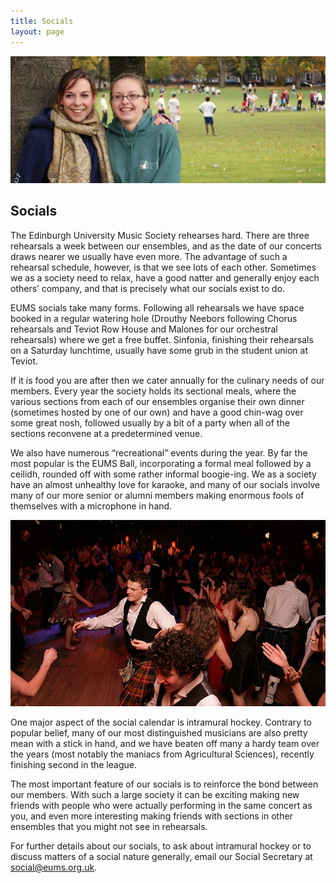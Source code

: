 ```yaml
---
title: Socials
layout: page
---
```


<img src="/assets/img/socials/football.jpg" alt="EUMS members at a football social">

<!-- Use HTML here so that the element doesn't get an id of "socials",
because this will cause some add ons (like ad block plus) to block it. Don't
worry if you don't know what this means! -->
<h2>Socials</h2>

The Edinburgh University Music Society rehearses hard. There are three rehearsals a week between our ensembles, and as the date of our concerts draws nearer we usually have even more. The advantage of such a rehearsal schedule, however, is that we see lots of each other. Sometimes we as a society need to relax, have a good natter and generally enjoy each others’ company, and that is precisely what our socials exist to do.

EUMS socials take many forms. Following all rehearsals we have space booked in a regular watering hole (Drouthy Neebors following Chorus rehearsals and Teviot Row House and Malones for our orchestral rehearsals) where we get a free buffet. Sinfonia, finishing their rehearsals on a Saturday lunchtime, usually have some grub in the student union at Teviot.

If it is food you are after then we cater annually for the culinary needs of our members. Every year the society holds its sectional meals, where the various sections from each of our ensembles organise their own dinner (sometimes hosted by one of our own) and have a good chin-wag over some great nosh, followed usually by a bit of a party when all of the sections reconvene at a predetermined venue.

We also have numerous “recreational” events during the year. By far the most popular is the EUMS Ball, incorporating a formal meal followed by a ceilidh, rounded off with some rather informal boogie-ing. We as a society have an almost unhealthy love for karaoke, and many of our socials involve many of our more senior or alumni members making enormous fools of themselves with a microphone in hand.

<img src="/assets/img/socials/ceilidh.jpg" alt="Ceilidh at an EUMS Ball">

One major aspect of the social calendar is intramural hockey. Contrary to popular belief, many of our most distinguished musicians are also pretty mean with a stick in hand, and we have beaten off many a hardy team over the years (most notably the maniacs from Agricultural Sciences), recently finishing second in the league.

The most important feature of our socials is to reinforce the bond between our members. With such a large society it can be exciting making new friends with people who were actually performing in the same concert as you, and even more interesting making friends with sections in other ensembles that you might not see in rehearsals.

For further details about our socials, to ask about intramural hockey or to discuss matters of a social nature generally, email our Social Secretary at <social@eums.org.uk>.
